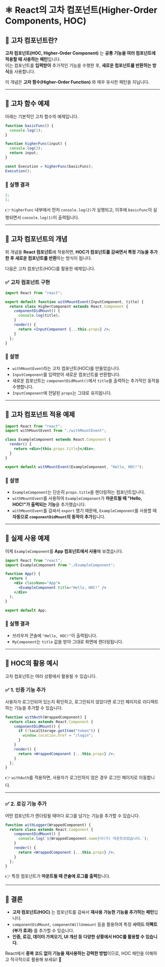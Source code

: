 # ⚛️ React의 고차 컴포넌트(Higher-Order Components, HOC)

## 📌 고차 컴포넌트란?

**고차 컴포넌트(HOC, Higher-Order Component)** 는 **공통 기능을 여러 컴포넌트에 적용할 때 사용하는 패턴**입니다.  
이는 컴포넌트를 **입력받아** 추가적인 기능을 수행한 후, **새로운 컴포넌트를 반환하는 방식**을 사용합니다.

이 개념은 **고차 함수(Higher-Order Function)** 와 매우 유사한 패턴을 지닙니다.

---

## 🔹 고차 함수 예제

아래는 기본적인 고차 함수의 예제입니다.

```js
function basicFunc() {
  console.log(1);
}

function higherFunc(input) {
  console.log(2);
  return input;
}

const Execution = higherFunc(basicFunc);
Execution();
```

### 📌 실행 결과

```js
2;
1;
```

👉 `higherFunc` 내부에서 먼저 `console.log(2)`가 실행되고, 이후에 `basicFunc`이 실행되면서 `console.log(1)`이 출력됩니다.

---

## 🔹 고차 컴포넌트의 개념

위 개념을 **React 컴포넌트**에 적용하면, **HOC가 컴포넌트를 감싸면서 특정 기능을 추가한 후 새로운 컴포넌트를 반환**하는 방식이 됩니다.

다음은 고차 컴포넌트(HOC)를 활용한 예제입니다.

### ✅ 고차 컴포넌트 구현

```jsx
import React from "react";

export default function withMountEvent(InputComponent, title) {
  return class HigherComponent extends React.Component {
    componentDidMount() {
      console.log(title);
    }
    render() {
      return <InputComponent {...this.props} />;
    }
  };
}
```

### 📝 설명

- `withMountEvent`라는 고차 컴포넌트(HOC)를 만들었습니다.
- `InputComponent`를 입력받아 새로운 컴포넌트를 반환합니다.
- 새로운 컴포넌트는 `componentDidMount()`에서 `title`을 출력하는 추가적인 동작을 수행합니다.
- `InputComponent`에 전달된 `props`는 그대로 유지됩니다.

---

## 🔹 고차 컴포넌트 적용 예제

```jsx
import React from "react";
import withMountEvent from "./withMountEvent";

class ExampleComponent extends React.Component {
  render() {
    return <div>{this.props.title}</div>;
  }
}

export default withMountEvent(ExampleComponent, "Hello, HOC!");
```

### 📝 설명

- `ExampleComponent`는 단순히 `props.title`을 렌더링하는 컴포넌트입니다.
- `withMountEvent`를 사용하여 `ExampleComponent`가 **마운트될 때 "Hello, HOC!"가 출력되는 기능**을 추가했습니다.
- `withMountEvent`를 감싸서 `export` 했기 때문에, `ExampleComponent`를 사용할 때 **자동으로 `componentDidMount`의 동작이 추가**됩니다.

---

## 🔹 실제 사용 예제

이제 `ExampleComponent`를 **App 컴포넌트에서 사용**해 보겠습니다.

```jsx
import React from "react";
import ExampleComponent from "./ExampleComponent";

function App() {
  return (
    <div className="App">
      <ExampleComponent title="Hello, HOC!" />
    </div>
  );
}

export default App;
```

### 📝 실행 결과

- 브라우저 콘솔에 `"Hello, HOC!"`이 출력됩니다.
- `MyComponent`는 `title` 값을 받아 그대로 화면에 렌더링됩니다.

---

## 🚀 HOC의 활용 예시

고차 컴포넌트는 여러 상황에서 활용될 수 있습니다.

### ✅ 1. **인증 기능 추가**

사용자가 로그인되어 있는지 확인하고, 로그인되지 않았다면 로그인 페이지로 리디렉트하는 기능을 추가할 수 있습니다.

```jsx
function withAuth(WrappedComponent) {
  return class extends React.Component {
    componentDidMount() {
      if (!localStorage.getItem("token")) {
        window.location.href = "/login";
      }
    }
    render() {
      return <WrappedComponent {...this.props} />;
    }
  };
}
```

👉 `withAuth`를 적용하면, 사용자가 로그인하지 않은 경우 로그인 페이지로 이동합니다.

---

### ✅ 2. **로깅 기능 추가**

어떤 컴포넌트가 렌더링될 때마다 로그를 남기는 기능을 추가할 수 있습니다.

```jsx
function withLogger(WrappedComponent) {
  return class extends React.Component {
    componentDidMount() {
      console.log(`${WrappedComponent.name}이(가) 마운트되었습니다.`);
    }
    render() {
      return <WrappedComponent {...this.props} />;
    }
  };
}
```

👉 특정 컴포넌트가 **마운트될 때 콘솔에 로그를 출력**합니다.

---

## 🏁 결론

- **고차 컴포넌트(HOC)** 는 컴포넌트를 감싸서 **재사용 가능한 기능을 추가하는 패턴**입니다.
- `componentDidMount`, `componentWillUnmount` 등을 활용하여 특정 **사이드 이펙트(부가 효과)** 를 추가할 수 있습니다.
- **인증, 로깅, 데이터 가져오기, UI 개선 등 다양한 상황에서 HOC를 활용할 수 있습니다.**

React에서 **중복 코드 없이 기능을 재사용하는 강력한 방법**이므로, HOC 패턴을 이해하고 적극적으로 활용해 보세요! 🚀

